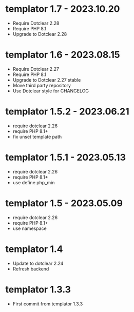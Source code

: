 templator 1.7 - 2023.10.20
===========================================================
* Require Dotclear 2.28
* Require PHP 8.1
* Upgrade to Dotclear 2.28

templator 1.6 - 2023.08.15
===========================================================
* Require Dotclear 2.27
* Require PHP 8.1
* Upgrade to Dotclear 2.27 stable
* Move third party repository
* Use Dotclear style for CHANGELOG

templator 1.5.2 - 2023.06.21
===========================================================
* require dotclear 2.26
* require PHP 8.1+
* fix unset template path

templator 1.5.1 - 2023.05.13
===========================================================
* require dotclear 2.26
* require PHP 8.1+
* use define php_min

templator 1.5 - 2023.05.09
===========================================================
* require dotclear 2.26
* require PHP 8.1+
* use namespace

templator 1.4
===========================================================
* Update to dotclear 2.24
* Refresh backend

templator 1.3.3
===========================================================
* First commit from templator 1.3.3

